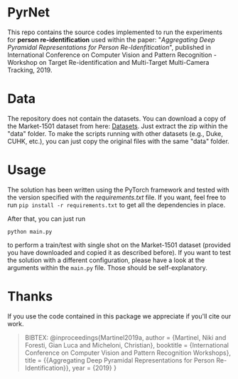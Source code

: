 # PyrNet
This repo contains the source codes implemented to run the experiments for **person re-identification** used within the paper: "*Aggregating Deep Pyramidal Representations for Person Re-Idenfitication*", published in International Conference on Computer Vision and Pattern Recognition - Workshop on Target Re-identification and Multi-Target Multi-Camera Tracking, 2019.

# Data
The repository does not contain the datasets. You can download a copy of the Market-1501 dataset from here: [Datasets](https://drive.google.com/file/d/1HfgS3HveeY74Jz5rnTIrKB1eH4AIGwHg/view?usp=sharing). Just extract the zip within the "data" folder. To make the scripts running with other datasets (e.g., Duke, CUHK, etc.), you can just copy the original files with the same "data" folder.

# Usage
The solution has been written using the PyTorch framework and tested with the version specified with the *requirements.txt* file. If you want, feel free to run 
`pip install -r requirements.txt`
to get all the dependencies in place.
  
After that, you can just run 

    python main.py
to perform a train/test with single shot on the Market-1501 dataset (provided you have downloaded and copied it as described before).
If you want to test the solution with a different configuration, please have a look at the arguments within the `main.py` file. Those should be self-explanatory.

# Thanks
If you use the code contained in this package we appreciate if you'll cite our work.
> BIBTEX: @inproceedings{Martinel2019a,
author = {Martinel, Niki and Foresti, Gian Luca and Micheloni, Christian},
booktitle = {International Conference on Computer Vision and Pattern Recognition Workshops},
title = {{Aggregating Deep Pyramidal Representations for Person Re-Identification}},
year = {2019}
}